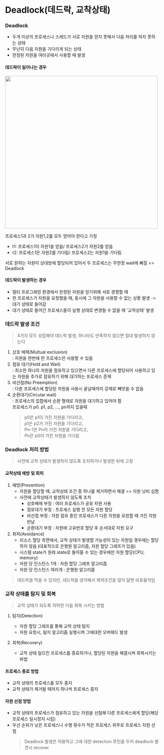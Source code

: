 # Deadlock(데드락, 교착상태)

### Deadlock
- 두개 이상의 프로세스나 스레드가 서로 자원을 얻지 못해서 다음 처리를 하지 못하는 상태
- 무난히 다음 자원을 기다리게 되는 상태
- 한정된 자원을 여러곳에서 사용할 때 발생

#### 데드락이 일어나는 경우
<img src="./OS/pic/deadlock.jpg" width="500">

프로세스1과 2가 자원1,2를 모두 얻어야 한다고 가정
- t1: 프로세스1이 자원1을 얻음/ 프로세스2가 자원2를 얻음
- t2: 프로세스1은 자원2를 기다림/ 프로세스2는 자원1을 기다림

서로 원하는 자원이 상대방에 할당되어 있어서 두 프로세스는 무한정 wait에 빠짐 => Deadlock

#### 데드락이 발생하는 경우
- 멀티 프로그래밍 환경에서 한정된 자원을 얻기위해 서로 경쟁할 때
- 한 프로세스가 자원을 요청했을 때, 동시에 그 자원을 사용할 수 없는 상황 발생 -> 대기 상태로 들어감
- 대기 상태로 들어간 프로세스들이 실행 상태로 변경될 수 없을 때 '교착상태' 발생

### 데드락 발생 조건
>4가지 모두 성립해야 데드락 발생, 하나라도 만족하지 않으면 절대 발생하지 않는다
1. 상호 배제(Multual exclusion)  
   : 자원을 한번에 한 프로세스만 사용할 수 있음
2. 점유 대기(Hold and Wait)   
   : 최소한 하나의 자원을 점유하고 있으면서 다른 프로세스에 할당되어 사용하고 있는 자원을 추가로 점유하기 위해 대기하는 프로세스 존재
3. 비선점(No Preemption)  
   : 다른 프로세스에 할당된 자원을 사용시 끝날때까지 강제로 빼앗을 수 없음
4. 순환대기(Circular wait)  
   : 프로세스의 집합에서 순환 형태로 자원을 대기하고 있어야 함  
   프로세스가 p0. p1, p2, ..., pn까지 있을때
   > p0은 p1이 가진 자원을 기다리고,  
   p1은 p2가 가진 자원을 기다리고,   
   Pn-1은 Pn이 가진 자원을 기다리고,  
   Pn은 p0이 가진 자원을 기다림

### Deadlock 처리 방법
>사전에 교착 상태가 발생하지 않도록 조치하거나 발생한 뒤에 고정
#### 교착상태 예방 및 회피
1. 예방(Prevention)
    - 자원을 할당할 때, 교착상태 조건 중 하나를 제거하면서 해결 => 자원 낭비 심함
    - 사전에 교착상태가 발생하지 않도록 조치
        - 상호배제 부정 : 여러 프로세스가 공유 자원 사용
        - 점유대기 부정 : 프로세스 실행 전 모든 자원 할당
        - 비선점 부정 : 자원 점유 중인 프로세스가 다른 자원을 요청할 때 가진 자원 반납
        - 순환대기 부정 : 자원에 고유번호 할당 후 순서대로 자원 요구
2. 회피(Avoidance)
    - 리소스 할당 측면에서, 교착 상태가 발생할 가능성이 있는 자원일 경우에는 할당하지 않음 (대표적으로 은행원 알고리즘, 자원 할당 그래프가 있음)
    - 시스템 state가 원래 state로 돌아올 수 있는 경우에만 자원 할당(CPU, memory)
    - 자원 당 인스턴스 1개 : 자원 할당 그래프 알고리즘
    - 자원 당 인스턴스 여러개 : 은행원 알고리즘
> 데드락을 막을 수 있지만, 데드락을 생각해서 제약조건을 많이 달면 비효율적임

### 교착 상태를 탐지 및 회복
> 교착 상태가 되도록 허락한 다음 회복 시키는 방법
1. 탐지(Detection)
    - 자원 할당 그래프를 통해 교착 상태 탐지
    - 자원 요청시, 탐지 알고리즘 실행시켜 그에대한 오버헤드 발생

2. 회복(Recovery)
    - 교착 상태 일으킨 프로세스를 종료하거나, 할당된 자원을 해결시켜 회복시키는 바법

#### 프로세스 종료 방법
- 교착 상태의 프로세스를 모두 중지
- 교착 상태가 제거될 때까지 하나씩 프로세스 중지

#### 자원 선점 방법
- 교착 상태의 프로세스가 점유하고 있는 자원을 선점해 다른 프로세스에게 할당(해당 프로세스 일시정지 시킴)
- 우선 순위가 낮은 프로세스나 수행 횟수가 적은 프로세스 위주로 프로세스 자원 선점
  > Deadlock 발생은 허용하고 그에 대한 detection 루틴을 두어 deadlock 발견시 recover

